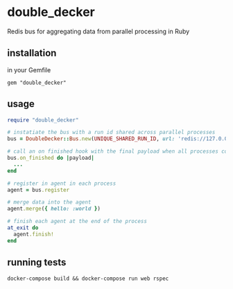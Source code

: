 # double_decker

Redis bus for aggregating data from parallel processing in Ruby

## installation

in your Gemfile

`gem "double_decker"`


## usage

```ruby
require "double_decker"

# instatiate the bus with a run id shared across parallel processes
bus = DoubleDecker::Bus.new(UNIQUE_SHARED_RUN_ID, url: 'redis://127.0.0.1')

# call an on finished hook with the final payload when all processes complete
bus.on_finished do |payload|
  ...
end

# register in agent in each process
agent = bus.register

# merge data into the agent
agent.merge({ hello: :world })

# finish each agent at the end of the process
at_exit do
  agent.finish!
end
```
## running tests
`docker-compose build && docker-compose run web rspec`




